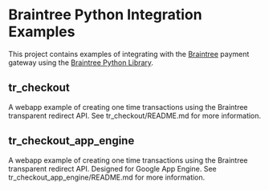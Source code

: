 # Braintree Python Integration Examples

This project contains examples of integrating with the [Braintree](http://www.braintreepaymentsolutions.com)
payment gateway using the [Braintree Python Library](http://www.braintreepaymentsolutions.com/gateway/python).

## tr_checkout

A webapp example of creating one time transactions using the Braintree transparent redirect API.
See tr_checkout/README.md for more information.

## tr_checkout_app_engine

A webapp example of creating one time transactions using the Braintree transparent redirect API.
Designed for Google App Engine. See tr_checkout_app_engine/README.md for more information.
